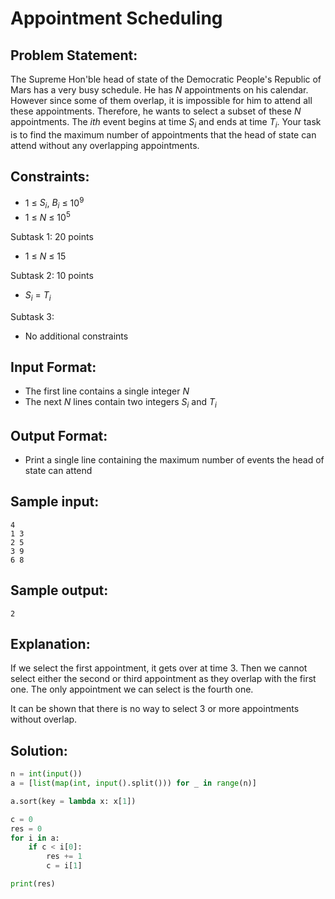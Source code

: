 # Appointment Scheduling

## Problem Statement: <br>
The Supreme Hon'ble head of state of the Democratic People's Republic of Mars has a very busy schedule. He has _N_ appointments on his calendar. However since some of them overlap, it is impossible for him to attend all these appointments. Therefore, he wants to select a subset of these _N_ appointments. The _ith_ event begins at time _S<sub>i</sub>_ and ends at time _T<sub>i</sub>_. Your task is to find the maximum number of appointments that the head of state can attend without any overlapping appointments.

## Constraints: <br>
 - 1 &le; _S<sub>i</sub>_, _B<sub>i</sub>_ &le; 10<sup>9</sup>
 - 1 &le; _N_ &le; 10<sup>5</sup>

Subtask 1: 20 points
 - 1 &le; _N_ &le; 15

Subtask 2: 10 points
 - _S<sub>i</sub>_ = _T<sub>i</sub>_

Subtask 3:
 - No additional constraints

## Input Format: <br>
 - The first line contains a single integer _N_
 - The next _N_ lines contain two integers _S<sub>i</sub>_ and _T<sub>i</sub>_

## Output Format: <br>
 - Print a single line containing the maximum number of events the head of state can attend

## Sample input: <br>
```
4
1 3
2 5
3 9
6 8
```

## Sample output: <br>
```
2
```

## Explanation: <br>
If we select the first appointment, it gets over at time 3. Then we cannot select either the second or third appointment as they overlap with the first one. The only appointment we can select is the fourth one.

It can be shown that there is no way to select 3 or more appointments without overlap.

## Solution: <br>
```python
n = int(input())
a = [list(map(int, input().split())) for _ in range(n)]

a.sort(key = lambda x: x[1])

c = 0
res = 0
for i in a:
	if c < i[0]:
		res += 1
		c = i[1]

print(res)
```
